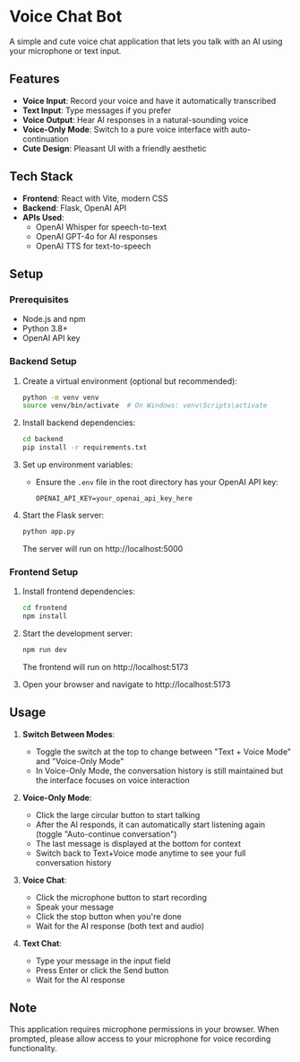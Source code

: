 # Voice Chat Bot

A simple and cute voice chat application that lets you talk with an AI using your microphone or text input.

## Features

- **Voice Input**: Record your voice and have it automatically transcribed
- **Text Input**: Type messages if you prefer
- **Voice Output**: Hear AI responses in a natural-sounding voice
- **Voice-Only Mode**: Switch to a pure voice interface with auto-continuation
- **Cute Design**: Pleasant UI with a friendly aesthetic

## Tech Stack

- **Frontend**: React with Vite, modern CSS
- **Backend**: Flask, OpenAI API
- **APIs Used**:
  - OpenAI Whisper for speech-to-text
  - OpenAI GPT-4o for AI responses
  - OpenAI TTS for text-to-speech

## Setup

### Prerequisites

- Node.js and npm
- Python 3.8+
- OpenAI API key

### Backend Setup

1. Create a virtual environment (optional but recommended):
   ```bash
   python -m venv venv
   source venv/bin/activate  # On Windows: venv\Scripts\activate
   ```

2. Install backend dependencies:
   ```bash
   cd backend
   pip install -r requirements.txt
   ```

3. Set up environment variables:
   - Ensure the `.env` file in the root directory has your OpenAI API key:
     ```
     OPENAI_API_KEY=your_openai_api_key_here
     ```

4. Start the Flask server:
   ```bash
   python app.py
   ```
   The server will run on http://localhost:5000

### Frontend Setup

1. Install frontend dependencies:
   ```bash
   cd frontend
   npm install
   ```

2. Start the development server:
   ```bash
   npm run dev
   ```
   The frontend will run on http://localhost:5173

3. Open your browser and navigate to http://localhost:5173

## Usage

1. **Switch Between Modes**:
   - Toggle the switch at the top to change between "Text + Voice Mode" and "Voice-Only Mode"
   - In Voice-Only Mode, the conversation history is still maintained but the interface focuses on voice interaction

2. **Voice-Only Mode**:
   - Click the large circular button to start talking
   - After the AI responds, it can automatically start listening again (toggle "Auto-continue conversation")
   - The last message is displayed at the bottom for context
   - Switch back to Text+Voice mode anytime to see your full conversation history

3. **Voice Chat**:
   - Click the microphone button to start recording
   - Speak your message
   - Click the stop button when you're done
   - Wait for the AI response (both text and audio)

4. **Text Chat**:
   - Type your message in the input field
   - Press Enter or click the Send button
   - Wait for the AI response

## Note

This application requires microphone permissions in your browser. When prompted, please allow access to your microphone for voice recording functionality. 